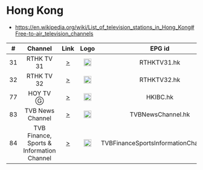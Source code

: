 <h1>Hong Kong</h1>

* https://en.wikipedia.org/wiki/List_of_television_stations_in_Hong_Kong#Free-to-air_television_channels

| #   | Channel        | Link  | Logo | EPG id |
|:---:|:--------------:|:-----:|:----:|:------:|
| 31  | RTHK TV 31 | [>](https://rthktv31-live.akamaized.net/hls/live/2036818/RTHKTV31/master.m3u8) | <img height="20" src="https://i.imgur.com/kf818kM.png"/> | RTHKTV31.hk |
| 32  | RTHK TV 32 | [>](https://rthktv32-live.akamaized.net/hls/live/2036819/RTHKTV32/master.m3u8) | <img height="20" src="https://i.imgur.com/MXLuUoU.png"/> | RTHKTV32.hk |
| 77  | HOY TV Ⓖ | [>](https://hoytv-live-stream.hoy.tv/ch78/index-fhd.m3u8) | <img height="20" src="https://i.imgur.com/NfVZPTT.png"/> | HKIBC.hk |
| 83  | TVB News Channel | [>](https://tvp22.sky4k.top/index1.php) | <img height="20" src="https://i.imgur.com/Gwij0Fj.png"/> | TVBNewsChannel.hk |
| 84  | TVB Finance, Sports & Information Channel | [>](https://tvp22.sky4k.top/index2.php) | <img height="20" src="https://i.imgur.com/Fkkp7x7.png"/> | TVBFinanceSportsInformationChannel.hk |
